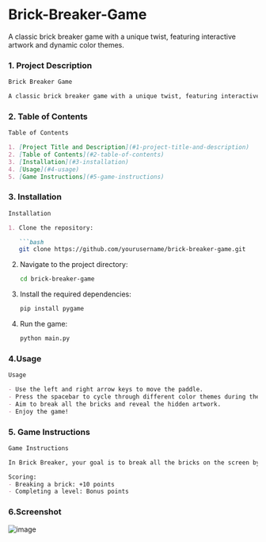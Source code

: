 # Brick-Breaker-Game
A classic brick breaker game with a unique twist, featuring interactive artwork and dynamic color themes.

### 1. Project Description

```markdown
Brick Breaker Game

A classic brick breaker game with a unique twist, featuring interactive artwork and dynamic color themes.
```

### 2. Table of Contents

```markdown
Table of Contents

1. [Project Title and Description](#1-project-title-and-description)
2. [Table of Contents](#2-table-of-contents)
3. [Installation](#3-installation)
4. [Usage](#4-usage)
5. [Game Instructions](#5-game-instructions)
```

### 3. Installation

```markdown
Installation

1. Clone the repository:

   ```bash
   git clone https://github.com/yourusername/brick-breaker-game.git
   ```

2. Navigate to the project directory:

   ```bash
   cd brick-breaker-game
   ```

3. Install the required dependencies:

   ```bash
   pip install pygame
   ```

4. Run the game:

   ```bash
   python main.py
   ```

### 4.Usage

```markdown
Usage

- Use the left and right arrow keys to move the paddle.
- Press the spacebar to cycle through different color themes during the game.
- Aim to break all the bricks and reveal the hidden artwork.
- Enjoy the game!
```

### 5. Game Instructions

```markdown
Game Instructions

In Brick Breaker, your goal is to break all the bricks on the screen by bouncing the ball off the paddle. Each brick represents a part of a hidden artwork. When you break a brick, it reveals a portion of the artwork. The game features multiple levels with different art styles and color themes. Use the paddle to prevent the ball from falling off the screen, and strategically aim to break all the bricks to complete each level.

Scoring:
- Breaking a brick: +10 points
- Completing a level: Bonus points
```

### 6.Screenshot

![image](https://github.com/harish2003-iitm/Brick-Breaker-Game/assets/95614337/22291c9c-b10e-41d3-ba03-2418a5a5da50)
